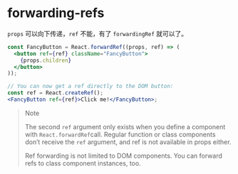 # forwarding-refs

`props` 可以向下传递，`ref` 不能，有了 `forwardingRef` 就可以了。

```jsx
const FancyButton = React.forwardRef((props, ref) => (
  <button ref={ref} className="FancyButton">
    {props.children}
  </button>
));

// You can now get a ref directly to the DOM button:
const ref = React.createRef();
<FancyButton ref={ref}>Click me!</FancyButton>;
```

>Note
>
>The second `ref` argument only exists when you define a component with `React.forwardRef`call. Regular function or class components don’t receive the `ref` argument, and ref is not available in props either.
>
>Ref forwarding is not limited to DOM components. You can forward refs to class component instances, too.